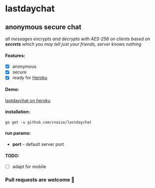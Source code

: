 # lastdaychat
## anonymous secure chat
*all messages encrypts and decrypts with AES-256 on clients based on __secrets__ which you may tell just your friends, server knows nothing*

#### Features:
- [x] anonymous
- [x] secure
- [x] ready for [Heroku](https://www.heroku.com/)

#### Demo:
[lastdaychat on heroku](https://lastdaychat.herokuapp.com/)

#### installation:
`go get -u github.com/cnaize/lastdaychat`
#### run params:
* __port__ - default server port

#### TODO:
- [ ] adapt for mobile

### Pull requests are welcome :tea:
